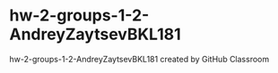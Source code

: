 # hw-2-groups-1-2-AndreyZaytsevBKL181
hw-2-groups-1-2-AndreyZaytsevBKL181 created by GitHub Classroom
